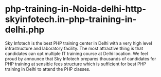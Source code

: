 # php-training-in-Noida-delhi-http-skyinfotech.in-php-training-in-delhi.php
Sky Infotech is the best PHP training center in Delhi with a very high level infrastructure and laboratory facility. The most attractive thing is that candidates can opt multiple IT training course at Delhi location. We feel proud by announce that Sky Infotech prepares thousands of candidates for PHP training at sensible fees structure which is sufficient for best PHP training in Delhi to attend the PHP classes.
